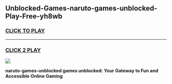 
## Unblocked-Games-naruto-games-unblocked-Play-Free-yh8wb
<h3>
<a href="https://premium76.site?title=naruto-games-unblocked&ref=20A">CLICK TO PLAY</a></h3>
<hr>

<h3>
<a href="https://premium76.site?title=naruto-games-unblocked&ref=20A">CLICK 2 PLAY</a>
  
</h3>

<a href="https://premium76.site?title=naruto-games-unblocked&ref=20A"><img src="https://clearcache.store/games.png"></a>


**naruto-games-unblocked games unblocked: Your Gateway to Fun and Accessible Online Gaming**
